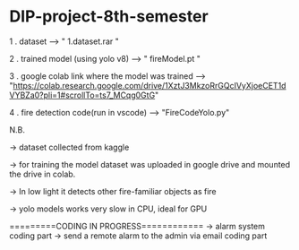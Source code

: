 # DIP-project-8th-semester

1 . dataset --> " 1.dataset.rar "

2 . trained model (using yolo v8) --> " fireModel.pt "

3 . google colab link where the model was trained --> "https://colab.research.google.com/drive/1XztJ3MkzoRrGQcIVyXjoeCET1dVYBZa0?pli=1#scrollTo=ts7_MCqg0GtG"

4 . fire detection code(run in vscode) --> "FireCodeYolo.py" 







N.B.

-> dataset collected from kaggle

-> for training the model dataset was uploaded in google drive and mounted the drive in colab.

-> In low light it detects other fire-familiar objects as fire

-> yolo models works very slow in CPU, ideal for GPU

=========CODING IN PROGRESS============
-> alarm system coding part
-> send a remote alarm to the admin via email coding part


